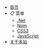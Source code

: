 <!-- _navbar.md -->
<!-- 头部菜单 -->

<!-- - [Home](/) -->

- [首页](/index.md "首页")
- 📋 菜单
  - [.Net](/Net/README ".Net ")
  - [Npm](/Npm/README "Npm")
  - [CSS3](/CSS3/README "CSS3")
  - [JavaScript](/JavaScript/README "JavaScript")
- [关于本站](/About/README)

